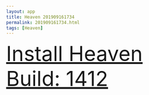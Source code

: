 ```yaml
---
layout: app
title: Heaven 201909161734
permalink: 201909161734.html
tags: [Heaven]
---
```

<div class="pure-g">
    <div class="pure-u-1-1" style="font-size: 4em">
        <a class="pure-button-primary" href="itms-services://?action=download-manifest&url=https%3A%2F%2Flitsungyisigono.github.io%2FTestScript%2Fmanifests%2F201909161734.plist"><i class="fa fa-download" aria-hidden="true"></i>Install Heaven Build: 1412</a>
    </div>
</div>